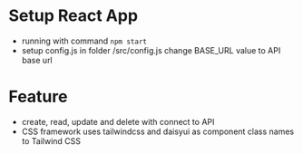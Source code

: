 # Setup React App

- running with command `npm start`
- setup config.js in folder /src/config.js change BASE_URL value to API base url

# Feature

- create, read, update and delete with connect to API
- CSS framework uses tailwindcss and daisyui as component class names to Tailwind CSS
